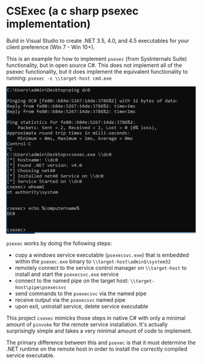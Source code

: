 # CSExec (a c sharp psexec implementation)

Build in Visual Studio to create .NET 3.5, 4.0, and 4.5 executables for your client preference (Win 7 - Win 10+).

This is an example for how to implement `psexec` (from SysInternals Suite) functionality, but in open source C#. This does not implement all of the psexec functionality, but it does implement the equivalent functionality to running: `psexec -s \\target-host cmd.exe`

![screenshot](screen.png)

`psexec` works by doing the following steps:

* copy a windows service executable (`psexecsvc.exe`) that is embedded within the `psexec.exe` binary to `\\target-host\admin$\system32`
* remotely connect to the service control manager on `\\target-host` to install and start the `psexecsvc.exe` service
* connect to the named pipe on the target host: `\\target-host\pipe\psexecsvc`
* send commands to the `psexecsvc` via the named pipe
* receive output via the `psexecsvc` named pipe
* upon exit, uninstall service, delete service executable

This project `csexec` mimicks those steps in native C# with only a minimal amount of `pinvoke` for the remote service installation. It's actually surprisingly simple and takes a very minimal amount of code to implement.

The primary difference between this and `psexec` is that it must determine the .NET runtime on the remote host in order to install the correctly compiled service executable.
